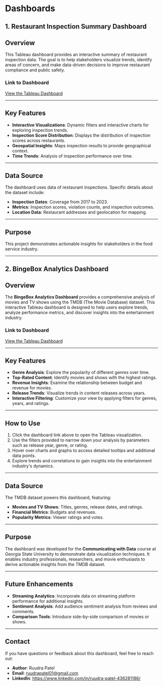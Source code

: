 # Dashboards

## 1. Restaurant Inspection Summary Dashboard

## Overview

This Tableau dashboard provides an interactive summary of restaurant inspection data. The goal is to help stakeholders visualize trends, identify areas of concern, and make data-driven decisions to improve restaurant compliance and public safety.

### Link to Dashboard
[View the Tableau Dashboard](https://us-east-1.online.tableau.com/t/msa8030communicatingwithdata/views/RestaurantInspectionSummary/RestaurantDashboard?:origin=card_share_link&:embed=n)

---

## Key Features

- **Interactive Visualizations**: Dynamic filters and interactive charts for exploring inspection trends.
- **Inspection Score Distribution**: Displays the distribution of inspection scores across restaurants.
- **Geospatial Insights**: Maps inspection results to provide geographical context.
- **Time Trends**: Analysis of inspection performance over time.

---

## Data Source

The dashboard uses data of restaurant inspections. Specific details about the dataset include:
- **Inspection Dates**: Coverage from 2017 to 2023.
- **Metrics**: Inspection scores, violation counts, and inspection outcomes.
- **Location Data**: Restaurant addresses and geolocation for mapping.

---

## Purpose

This project demonstrates actionable insights for stakeholders in the food service industry.

---

## 2. BingeBox Analytics Dashboard

## Overview

The **BingeBox Analytics Dashboard** provides a comprehensive analysis of movies and TV shows using the TMDB (The Movie Database) dataset. This interactive Tableau dashboard is designed to help users explore trends, analyze performance metrics, and discover insights into the entertainment industry.

### Link to Dashboard
[View the Tableau Dashboard](https://us-east-1.online.tableau.com/#/site/msa8030communicatingwithdata/workbooks/2124933?:origin=card_share_link)

---

## Key Features

- **Genre Analysis**: Explore the popularity of different genres over time.
- **Top-Rated Content**: Identify movies and shows with the highest ratings.
- **Revenue Insights**: Examine the relationship between budget and revenue for movies.
- **Release Trends**: Visualize trends in content releases across years.
- **Interactive Filtering**: Customize your view by applying filters for genres, years, and ratings.

---

## How to Use

1. Click the dashboard link above to open the Tableau visualization.
2. Use the filters provided to narrow down your analysis by parameters such as release year, genre, or rating.
3. Hover over charts and graphs to access detailed tooltips and additional data points.
4. Explore trends and correlations to gain insights into the entertainment industry's dynamics.

---

## Data Source

The TMDB dataset powers this dashboard, featuring:
- **Movies and TV Shows**: Titles, genres, release dates, and ratings.
- **Financial Metrics**: Budgets and revenues.
- **Popularity Metrics**: Viewer ratings and votes.

---

## Purpose

The dashboard was developed for the **Communicating with Data** course at Georgia State University to demonstrate data visualization techniques. It enables industry professionals, researchers, and movie enthusiasts to derive actionable insights from the TMDB dataset.

---

## Future Enhancements

- **Streaming Analytics**: Incorporate data on streaming platform performance for additional insights.
- **Sentiment Analysis**: Add audience sentiment analysis from reviews and comments.
- **Comparison Tools**: Introduce side-by-side comparison of movies or shows.

---

## Contact

If you have questions or feedback about this dashboard, feel free to reach out:

- **Author**: Ruudra Patel  
- **Email**: ruudrapatel01@gmail.com
- **LinkedIn**: https://www.linkedin.com/in/ruudra-patel-436281186/
